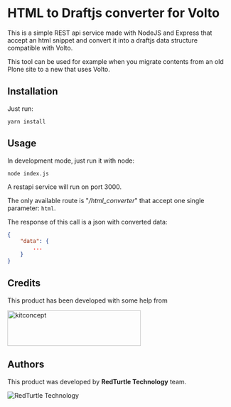 # HTML to Draftjs converter for Volto

This is a simple REST api service made with NodeJS and Express that accept an html snippet and convert it into a draftjs data structure compatible with Volto.

This tool can be used for example when you migrate contents from an old Plone site to a new that uses Volto.

## Installation

Just run:

```shell
yarn install
```

## Usage

In development mode, just run it with node:

```shell
node index.js
```

A restapi service will run on port 3000.

The only available route is "_/html_converter_" that accept one single parameter: `html`.

The response of this call is a json with converted data:

```json
{
    "data": {
        ...
    }
}
```

## Credits

This product has been developed with some help from

<a href="https://kitconcept.com/">
    <img src="https://kitconcept.com/logo.svg" alt="kitconcept" width="300" height="80"/>
</a>

## Authors

This product was developed by **RedTurtle Technology** team.

![RedTurtle Technology](https://avatars1.githubusercontent.com/u/1087171?s=100&v=4)
